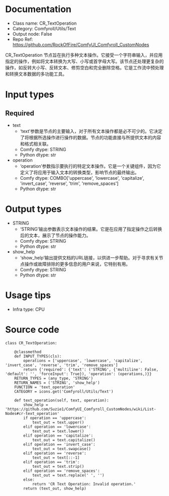 # Documentation
- Class name: CR_TextOperation
- Category: Comfyroll/Utils/Text
- Output node: False
- Repo Ref: https://github.com/RockOfFire/ComfyUI_Comfyroll_CustomNodes

CR_TextOperation 节点旨在执行多种文本操作。它接受一个字符串输入，并应用指定的操作，例如将文本转换为大写、小写或首字母大写。该节点还处理更复杂的操作，如反转大小写、反转文本、修剪空白和完全删除空格。它是工作流中预处理和转换文本数据的多功能工具。

# Input types
## Required
- text
    - ‘text’参数是节点的主要输入，对于所有文本操作都是必不可少的。它决定了将根据所选操作进行操作的数据。节点的功能直接与所提供文本的内容和格式相关联。
    - Comfy dtype: STRING
    - Python dtype: str
- operation
    - ‘operation’参数指示要执行的特定文本操作。它是一个关键组件，因为它定义了将应用于输入文本的转换类型，影响节点的最终输出。
    - Comfy dtype: COMBO['uppercase', 'lowercase', 'capitalize', 'invert_case', 'reverse', 'trim', 'remove_spaces']
    - Python dtype: str

# Output types
- STRING
    - ‘STRING’输出参数表示文本操作的结果。它是在应用了指定操作之后转换后的文本，展示了节点的操作能力。
    - Comfy dtype: STRING
    - Python dtype: str
- show_help
    - ‘show_help’输出提供文档的URL链接，以供进一步帮助。对于寻求有关节点操作或故障排除的更多信息的用户来说，它特别有用。
    - Comfy dtype: STRING
    - Python dtype: str

# Usage tips
- Infra type: CPU

# Source code
```
class CR_TextOperation:

    @classmethod
    def INPUT_TYPES(cls):
        operations = ['uppercase', 'lowercase', 'capitalize', 'invert_case', 'reverse', 'trim', 'remove_spaces']
        return {'required': {'text': ('STRING', {'multiline': False, 'default': '', 'forceInput': True}), 'operation': (operations,)}}
    RETURN_TYPES = (any_type, 'STRING')
    RETURN_NAMES = ('STRING', 'show_help')
    FUNCTION = 'text_operation'
    CATEGORY = icons.get('Comfyroll/Utils/Text')

    def text_operation(self, text, operation):
        show_help = 'https://github.com/Suzie1/ComfyUI_Comfyroll_CustomNodes/wiki/List-Nodes#cr-text_operation'
        if operation == 'uppercase':
            text_out = text.upper()
        elif operation == 'lowercase':
            text_out = text.lower()
        elif operation == 'capitalize':
            text_out = text.capitalize()
        elif operation == 'invert_case':
            text_out = text.swapcase()
        elif operation == 'reverse':
            text_out = text[::-1]
        elif operation == 'trim':
            text_out = text.strip()
        elif operation == 'remove_spaces':
            text_out = text.replace(' ', '')
        else:
            return 'CR Text Operation: Invalid operation.'
        return (text_out, show_help)
```